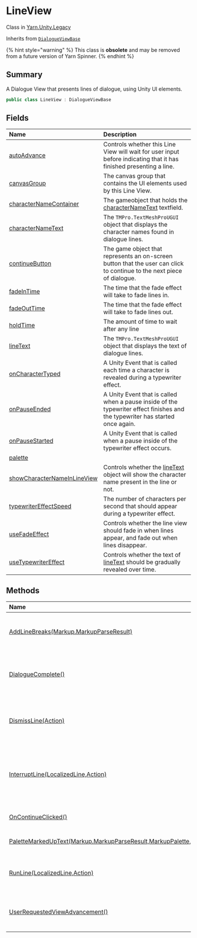 # LineView

Class in [Yarn.Unity.Legacy](/docs/api/csharp/yarn.unity.legacy.md)

Inherits from [`DialogueViewBase`](/docs/api/csharp/yarn.unity.legacy.dialogueviewbase.md)

{% hint style="warning" %}
This class is <b>obsolete</b> and may be removed from a future version of Yarn Spinner.
{% endhint %}

## Summary


A Dialogue View that presents lines of dialogue, using Unity UI
elements.


```csharp
public class LineView : DialogueViewBase
```

## Fields

|Name|Description|
|:---|:---|
|[autoAdvance](/docs/api/csharp/yarn.unity.legacy.lineview.autoadvance.md)|Controls whether this Line View will wait for user input before indicating that it has finished presenting a line.|
|[canvasGroup](/docs/api/csharp/yarn.unity.legacy.lineview.canvasgroup.md)|The canvas group that contains the UI elements used by this Line View.|
|[characterNameContainer](/docs/api/csharp/yarn.unity.legacy.lineview.characternamecontainer.md)|The gameobject that holds the  <a href="yarn.unity.legacy.lineview.characternametext.md">characterNameText</a>  textfield.|
|[characterNameText](/docs/api/csharp/yarn.unity.legacy.lineview.characternametext.md)|The  <code>TMPro.TextMeshProUGUI</code>  object that displays the character names found in dialogue lines.|
|[continueButton](/docs/api/csharp/yarn.unity.legacy.lineview.continuebutton.md)|The game object that represents an on-screen button that the user can click to continue to the next piece of dialogue.|
|[fadeInTime](/docs/api/csharp/yarn.unity.legacy.lineview.fadeintime.md)|The time that the fade effect will take to fade lines in.|
|[fadeOutTime](/docs/api/csharp/yarn.unity.legacy.lineview.fadeouttime.md)|The time that the fade effect will take to fade lines out.|
|[holdTime](/docs/api/csharp/yarn.unity.legacy.lineview.holdtime.md)|The amount of time to wait after any line|
|[lineText](/docs/api/csharp/yarn.unity.legacy.lineview.linetext.md)|The  <code>TMPro.TextMeshProUGUI</code>  object that displays the text of dialogue lines.|
|[onCharacterTyped](/docs/api/csharp/yarn.unity.legacy.lineview.oncharactertyped.md)|A Unity Event that is called each time a character is revealed during a typewriter effect.|
|[onPauseEnded](/docs/api/csharp/yarn.unity.legacy.lineview.onpauseended.md)|A Unity Event that is called when a pause inside of the typewriter effect finishes and the typewriter has started once again.|
|[onPauseStarted](/docs/api/csharp/yarn.unity.legacy.lineview.onpausestarted.md)|A Unity Event that is called when a pause inside of the typewriter effect occurs.|
|[palette](/docs/api/csharp/yarn.unity.legacy.lineview.palette.md)||
|[showCharacterNameInLineView](/docs/api/csharp/yarn.unity.legacy.lineview.showcharacternameinlineview.md)|Controls whether the  <a href="yarn.unity.legacy.lineview.linetext.md">lineText</a>  object will show the character name present in the line or not.|
|[typewriterEffectSpeed](/docs/api/csharp/yarn.unity.legacy.lineview.typewritereffectspeed.md)|The number of characters per second that should appear during a typewriter effect.|
|[useFadeEffect](/docs/api/csharp/yarn.unity.legacy.lineview.usefadeeffect.md)|Controls whether the line view should fade in when lines appear, and fade out when lines disappear.|
|[useTypewriterEffect](/docs/api/csharp/yarn.unity.legacy.lineview.usetypewritereffect.md)|Controls whether the text of  <a href="yarn.unity.legacy.lineview.linetext.md">lineText</a>  should be gradually revealed over time.|

## Methods

|Name|Description|
|:---|:---|
|[AddLineBreaks(Markup.MarkupParseResult)](/docs/api/csharp/yarn.unity.legacy.lineview.addlinebreaks.md)|Inserts TextMeshPro line break markup in a line where Yarn line break attributes appear.|
|[DialogueComplete()](/docs/api/csharp/yarn.unity.legacy.lineview.dialoguecomplete.md)|Called by the  <a href="yarn.unity.dialoguerunner.md">DialogueRunner</a>  to signal that the dialogue has ended, and no more lines will be delivered.|
|[DismissLine(Action)](/docs/api/csharp/yarn.unity.legacy.lineview.dismissline.md)|Called by the  <a href="yarn.unity.dialoguerunner.md">DialogueRunner</a>  to signal that the view should dismiss its current line from display, and clean up.|
|[InterruptLine(LocalizedLine,Action)](/docs/api/csharp/yarn.unity.legacy.lineview.interruptline.md)|Called by the  <a href="yarn.unity.dialoguerunner.md">DialogueRunner</a>  to signal that a line has been interrupted, and that the Dialogue View should finish presenting its line as quickly as possible.|
|[OnContinueClicked()](/docs/api/csharp/yarn.unity.legacy.lineview.oncontinueclicked.md)|Called when the  <a href="yarn.unity.legacy.lineview.continuebutton.md">continueButton</a>  is clicked.|
|[PaletteMarkedUpText(Markup.MarkupParseResult,MarkupPalette,bool)](/docs/api/csharp/yarn.unity.legacy.lineview.palettemarkeduptext.md)|Applies the  <code>palette</code>  to the line based on it's markup.|
|[RunLine(LocalizedLine,Action)](/docs/api/csharp/yarn.unity.legacy.lineview.runline.md)|Called by the  <a href="yarn.unity.dialoguerunner.md">DialogueRunner</a>  to signal that a line should be displayed to the user.|
|[UserRequestedViewAdvancement()](/docs/api/csharp/yarn.unity.legacy.lineview.userrequestedviewadvancement.md)|Called by  <a href="yarn.unity.legacy.dialogueadvanceinput.md">DialogueAdvanceInput</a>  to signal that the user has requested that the dialogue advance.|

